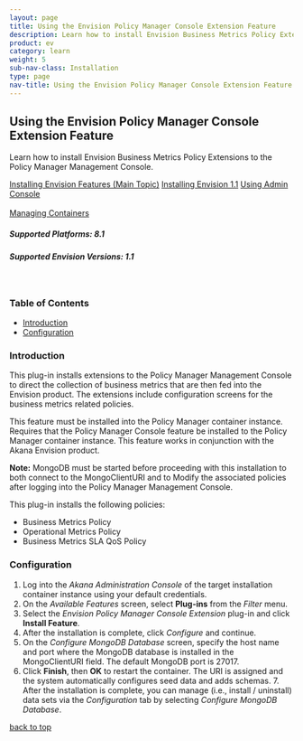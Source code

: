 ```yaml
---
layout: page
title: Using the Envision Policy Manager Console Extension Feature
description: Learn how to install Envision Business Metrics Policy Extensions to the Policy Manager Management Console. 
product: ev
category: learn
weight:	5
sub-nav-class: Installation
type: page
nav-title: Using the Envision Policy Manager Console Extension Feature 
---
```


## Using the Envision Policy Manager Console Extension Feature  
Learn how to install Envision Business Metrics Policy Extensions to the Policy Manager Management Console.

<a href="../envision_install/installing_envision_features.html" class="button secondary">Installing Envision Features (Main Topic)</a> 
<a href="../envision_install/installing_envision_v11.html" class="button secondary">Installing Envision 1.1</a> <a href="../../../sp/admin_console/using_admin_console.htm" class="button secondary">Using Admin Console</a> <br></br> <a href="../../../sp/container_management/container_management.htm" class="button secondary">Managing Containers</a><br>

<h5 class="stamp">Supported Platforms: 8.1</h5> <h5 class="stamp">Supported Envision Versions: 1.1</h5><br>

<div class = "divider1"></div>

### Table of Contents
<div id="toc-marker"></div>

* [Introduction](#introduction)
* [Configuration](#configuration)

<div class = "divider1"></div>

### Introduction

This plug-in installs extensions to the Policy Manager Management Console to direct the collection of business metrics that are then fed into the Envision product. The extensions include configuration screens for the business metrics related policies. 

This feature must be installed into the Policy Manager container instance. Requires that the Policy Manager Console feature be installed to the Policy Manager container instance. This feature works in conjunction with the Akana Envision product.

**Note:** MongoDB must be started before proceeding with this installation to both connect to the MongoClientURI and to Modify the associated policies after logging into the Policy Manager Management Console.  

This plug-in installs the following policies:
* Business Metrics Policy
* Operational Metrics Policy
* Business Metrics SLA QoS Policy

### Configuration

1. Log into the *Akana Administration Console* of the target installation container instance using your default credentials.
2. On the *Available Features* screen, select **Plug-ins** from the *Filter* menu. 
3. Select the *Envision Policy Manager Console Extension* plug-in and click **Install Feature**.
4. After the installation is complete, click *Configure* and continue.
5. On the *Configure MongoDB Database* screen, specify the host name and port where the MongoDB database is installed in the MongoClientURI field. The default MongoDB port is 27017. 
6. Click **Finish**, then **OK** to restart the container. The URI is assigned and the system automatically configures seed data and adds schemas. 7. After the installation is complete, you can manage (i.e., install / uninstall) data sets via the *Configuration* tab by selecting *Configure MongoDB Database*.

<a href="#top">back to top</a>


